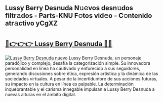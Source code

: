 ## Lussy Berry Desnuda N𝚞𝚎vos desn𝚞dos filtr𝚊dos - Parts-KNU F𝚘tos vid𝚎o - C𝚘ntenido atr𝚊ctivo yCgXZ

# <h2><a href="http://mb8b1sg.tromn.icu/?c=Lussy+Berry+Desnuda">🔗👉👉👉 Lussy Berry Desnuda 🔗🔗</a></h2>

[![Lussy Berry Desnuda nuevo](https://i.imgur.com/pEAQMta.gif)](http://mb8b1sg.tromn.icu/?c=Lussy+Berry+Desnuda)
Lussy Berry Desnuda, un personaje paradójico y complejo, desafía la categorización simple. Su innovadora personalidad en línea ha cautivado y enfurecido a sus seguidores, generando discusiones sobre ética, expresión artística y la dinámica de las sociedades virtuales. A pesar de la incertidumbre de sus acciones futuras, su impacto en la cultura en línea es palpable. La determinación inquebrantable y el carisma innegable impulsan a Lussy Berry Desnuda a nuevas alturas en el ámbito digital.
